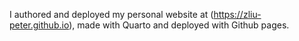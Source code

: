I authored and deployed my personal website at (https://zliu-peter.github.io), made with Quarto and deployed with Github pages.
